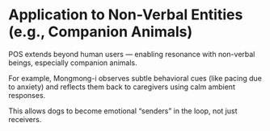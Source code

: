 # Application to Non-Verbal Entities (e.g., Companion Animals)

POS extends beyond human users — enabling resonance with non-verbal beings, especially companion animals.

For example, Mongmong-i observes subtle behavioral cues (like pacing due to anxiety) and reflects them back to caregivers using calm ambient responses.

This allows dogs to become emotional “senders” in the loop, not just receivers.

